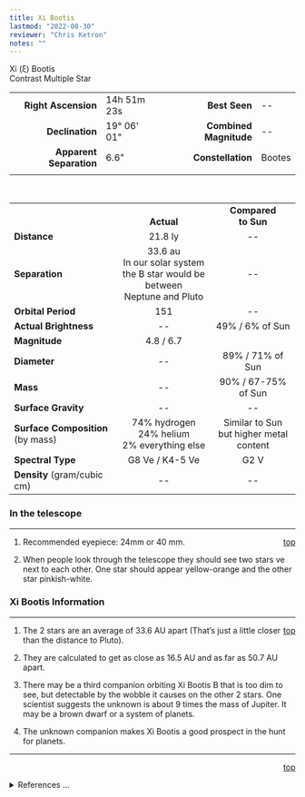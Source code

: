 ```yaml
---
title: Xi Bootis
lastmod: "2022-08-30"
reviewer: "Chris Ketron"
notes: ""
---
```


<script src="/notes/js/whatsup.js"></script>
<script type="text/javascript">
	var objectName ="Xi Bootis"
	var objectDesc ="Contrast Multiple Star<br/>in the Constellation<br/>Bootes"
	var objectImage=""
</script>

<span style='float:right;'><div id=whatsup></div>

Xi (&xi;) Bootis  
Contrast Multiple Star  

|   |   |   |   |
|--:|:--|--:|:--|
|**Right Ascension**|14h 51m 23s|**Best Seen**| -- |
|**Declination**|19&deg; 06' 01"|**Combined Magnitude**| -- |
|**Apparent Separation**| 6.6" |**Constellation**|Bootes|
|   |   |   |   |

<br/>

|   |   |   |
|---|:---:|:---:|
|   | <br/>**Actual**| **Compared<br/>to Sun** |
|**Distance** | 21.8 ly | -- |
|**Separation** | 33.6 au<br/>In our solar system <br/>the B star would be between<br/>Neptune and Pluto | -- |
|**Orbital Period** | 151 | -- |
|**Actual Brightness**	 | --	 | 49% / 6% of Sun |
|**Magnitude** | 4.8 / 6.7 |   |
|**Diameter**| -- | 89% / 71% of Sun |
|**Mass**	             | -- | 90% / 67-75% of Sun |
|**Surface Gravity**	 | -- | -- |
|**Surface Composition** (by mass) |74% hydrogen<br/>24% helium<br/>2% everything else| Similar to Sun<br/>but higher metal content |
|**Spectral Type**       | G8 Ve / K4-5 Ve | G2 V | 
|**Density** (gram/cubic cm) | -- | -- | 

### In the telescope

---
<span style='float:right;'>[top](#)</span>

1.  Recommended eyepiece: 24mm or 40 mm.
 
2.  When people look through the telescope they should see two stars ve next to each other.  One star should appear yellow-orange and the other star pinkish-white.

### Xi Bootis Information

---
<span style='float:right;'>[top](#)</span>

1.  The 2 stars are an average of 33.6 AU apart (That’s just a little closer than the distance to Pluto).

2.  They are calculated to get as close as 16.5 AU and as far as 50.7 AU apart.

3.  There may be a third companion orbiting Xi Bootis B that is too dim to see, but detectable by the wobble it causes on the other 2 stars.  One scientist suggests the unknown is about 9 times the mass of Jupiter.  It may be a brown dwarf or a system of planets.

4.  The unknown companion makes Xi Bootis a good prospect in the hunt for planets.

---
<span style='float:right;'>[top](#)</span>
<br/>
<details>
<summary>References ...</summary>

|   |   |   | 
|---|---|---|
|**Item**|**Updated**|**Notes**| 
|Coordinates| -- |   |
|Combined Magnitude | -- |   |
|Apparent Separation| 2005-02-17| SIMBAD|
|Distance| -- |   |
|Separation| -- |   |	
|Orbital Period|2005-02-22|<http://www.solstation.com/orbits/xiboosys.htm>|
|Actual Brightness| -- |   |	
|Magnitude| -- |   |
|Diameter|2005-02-22|<http://www.solstation.com/orbits/xiboosys.htm>|
|Mass|2005-02-22|<http://www.solstation.com/orbits/xiboosys.htm>|
|Surface Gravity| -- |   |
|Surface Composition|   |   |
|Spectral Type| 2005-02-17|SIMBAD|
|Density| -- |   |
|Other information|2005-02-22| orbit info <http://www.solstation.com/orbits/xiboosys.htm><br/>Companion info <http://www.solstation.com/stars/xibootis.htm>|
</details>

